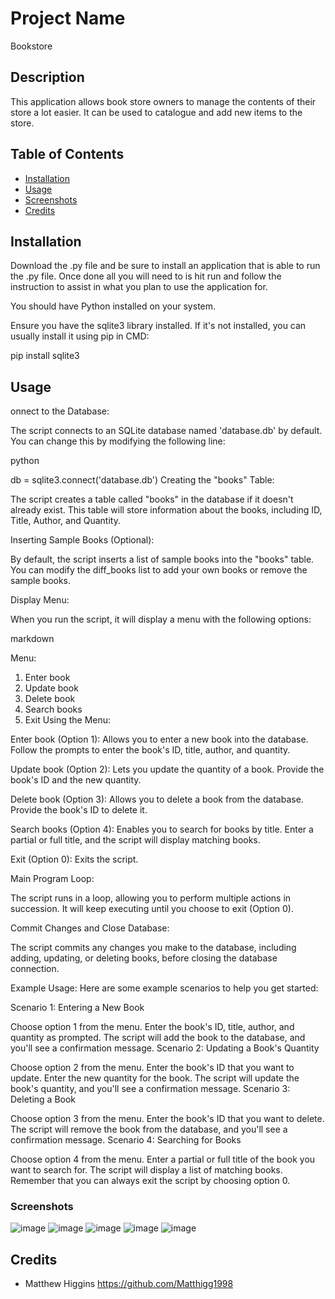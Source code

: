 # Project Name

Bookstore

## Description

This application allows book store owners to manage the contents of their store a lot easier. 
It can be used to catalogue and add new items to the store. 

## Table of Contents

- [Installation](#installation)
- [Usage](#usage)
- [Screenshots](#screenshots)
- [Credits](#credits)

## Installation

Download the .py file and be sure to install an application that is able to run the .py file. 
Once done all you will need to is hit run and follow the instruction to assist in what you plan to use the application for. 

You should have Python installed on your system.

Ensure you have the sqlite3 library installed. If it's not installed, you can usually install it using pip in CMD:

pip install sqlite3


## Usage

onnect to the Database:

The script connects to an SQLite database named 'database.db' by default. You can change this by modifying the following line:

python

db = sqlite3.connect('database.db')
Creating the "books" Table:

The script creates a table called "books" in the database if it doesn't already exist. This table will store information about the books, including ID, Title, Author, and Quantity.

Inserting Sample Books (Optional):

By default, the script inserts a list of sample books into the "books" table. You can modify the diff_books list to add your own books or remove the sample books.

Display Menu:

When you run the script, it will display a menu with the following options:

markdown

Menu:
1. Enter book
2. Update book
3. Delete book
4. Search books
0. Exit
Using the Menu:

Enter book (Option 1): Allows you to enter a new book into the database. Follow the prompts to enter the book's ID, title, author, and quantity.

Update book (Option 2): Lets you update the quantity of a book. Provide the book's ID and the new quantity.

Delete book (Option 3): Allows you to delete a book from the database. Provide the book's ID to delete it.

Search books (Option 4): Enables you to search for books by title. Enter a partial or full title, and the script will display matching books.

Exit (Option 0): Exits the script.

Main Program Loop:

The script runs in a loop, allowing you to perform multiple actions in succession. It will keep executing until you choose to exit (Option 0).

Commit Changes and Close Database:

The script commits any changes you make to the database, including adding, updating, or deleting books, before closing the database connection.

Example Usage:
Here are some example scenarios to help you get started:

Scenario 1: Entering a New Book

Choose option 1 from the menu.
Enter the book's ID, title, author, and quantity as prompted.
The script will add the book to the database, and you'll see a confirmation message.
Scenario 2: Updating a Book's Quantity

Choose option 2 from the menu.
Enter the book's ID that you want to update.
Enter the new quantity for the book.
The script will update the book's quantity, and you'll see a confirmation message.
Scenario 3: Deleting a Book

Choose option 3 from the menu.
Enter the book's ID that you want to delete.
The script will remove the book from the database, and you'll see a confirmation message.
Scenario 4: Searching for Books

Choose option 4 from the menu.
Enter a partial or full title of the book you want to search for.
The script will display a list of matching books.
Remember that you can always exit the script by choosing option 0.

### Screenshots
![image](https://github.com/Matthigg1998/Bookstore/assets/143545116/b6b9eafc-bd6a-46d7-b247-c04feb65deae)
![image](https://github.com/Matthigg1998/Bookstore/assets/143545116/29c0b828-30dc-49a1-b58e-bc6bd16a5f46)
![image](https://github.com/Matthigg1998/Bookstore/assets/143545116/7b13643f-aa42-46ec-a3b9-dbfa93b9ec88)
![image](https://github.com/Matthigg1998/Bookstore/assets/143545116/9fba4a61-4792-464d-bff9-ecc8ca3695b4)
![image](https://github.com/Matthigg1998/Bookstore/assets/143545116/e8ced103-3b2a-455f-b055-871fc578ae21)

## Credits

- Matthew Higgins https://github.com/Matthigg1998


